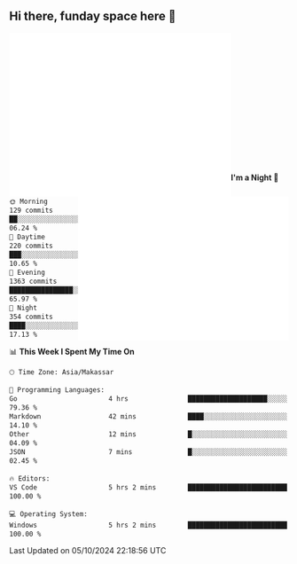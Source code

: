 ## Hi there, funday space here 🚀

<img align="left" width="400" alt="🌞" src="https://raw.githubusercontent.com/fhasnur/fhasnur/master/general.svg?token=ATQS65TR7ETTG5RLJUDIDBLBN34HE">
<img align="right" width="380" alt="🌞" src="https://raw.githubusercontent.com/fhasnur/fhasnur/master/statistics.svg?token=ATQS65TR7ETTG5RLJUDIDBLBN34HE">

<br><br><br><br><br><br><br><br><br><br><br><br><br><br>

<!--START_SECTION:waka-->
**I'm a Night 🦉** 

```text
🌞 Morning                129 commits         ██░░░░░░░░░░░░░░░░░░░░░░░   06.24 % 
🌆 Daytime                220 commits         ███░░░░░░░░░░░░░░░░░░░░░░   10.65 % 
🌃 Evening                1363 commits        ████████████████░░░░░░░░░   65.97 % 
🌙 Night                  354 commits         ████░░░░░░░░░░░░░░░░░░░░░   17.13 % 
```


📊 **This Week I Spent My Time On** 

```text
🕑︎ Time Zone: Asia/Makassar

💬 Programming Languages: 
Go                       4 hrs               ████████████████████░░░░░   79.36 % 
Markdown                 42 mins             ████░░░░░░░░░░░░░░░░░░░░░   14.10 % 
Other                    12 mins             █░░░░░░░░░░░░░░░░░░░░░░░░   04.09 % 
JSON                     7 mins              █░░░░░░░░░░░░░░░░░░░░░░░░   02.45 % 

🔥 Editors: 
VS Code                  5 hrs 2 mins        █████████████████████████   100.00 % 

💻 Operating System: 
Windows                  5 hrs 2 mins        █████████████████████████   100.00 % 
```


 Last Updated on 05/10/2024 22:18:56 UTC
<!--END_SECTION:waka-->
